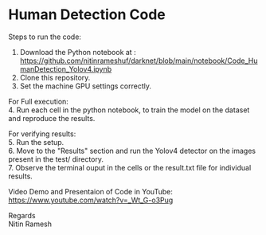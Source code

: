 # Human Detection Code

Steps to run the code:
1. Download the Python notebook at : <br />
  https://github.com/nitinrameshuf/darknet/blob/main/notebook/Code_HumanDetection_Yolov4.ipynb
2. Clone this repository.
3. Set the machine GPU settings correctly.

For Full execution:<br />
4. Run each cell in the python notebook, to train the model on the dataset and reproduce the results.

For verifying results:<br />
5. Run the setup.<br />
6. Move to the "Results" section and run the Yolov4 detector on the images present in the test/ directory.<br />
7. Observe the terminal ouput in the cells or the result.txt file for individual results.<br />

Video Demo and Presentaion of Code in YouTube:<br />
https://www.youtube.com/watch?v=_Wt_G-o3Pug

Regards<br />
Nitin Ramesh
